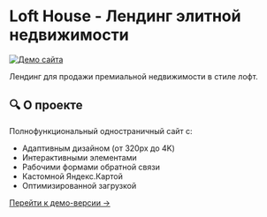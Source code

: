 # Loft House - Лендинг элитной недвижимости

[![Демо сайта](https://img.shields.io/badge/Посмотреть_демо-FF5722?style=for-the-badge)](https://igorzelenov7.github.io/loft-house-website/)

Лендинг для продажи премиальной недвижимости в стиле лофт.

## 🔍 О проекте

Полнофункциональный одностраничный сайт с:
- Адаптивным дизайном (от 320px до 4K)
- Интерактивными элементами
- Рабочими формами обратной связи
- Кастомной Яндекс.Картой
- Оптимизированной загрузкой




[Перейти к демо-версии →](https://igorzelenov7.github.io/loft-house-website/)
